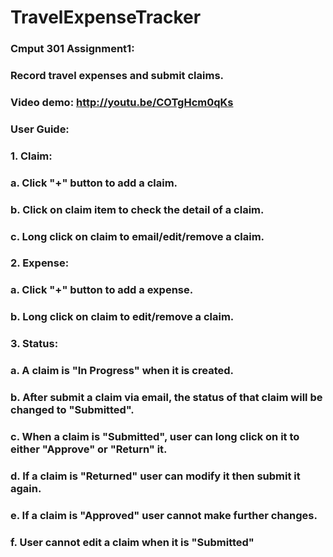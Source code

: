 # TravelExpenseTracker
### Cmput 301 Assignment1: 
### Record travel expenses and submit claims.
### Video demo: http://youtu.be/COTgHcm0qKs
### 
### User Guide:
### 1. Claim:
###      a. Click "+" button to add a claim.
###      b. Click on claim item to check the detail of a claim.
###      c. Long click on claim to email/edit/remove a claim.
### 2. Expense:
###      a. Click "+" button to add a expense.
###      b. Long click on claim to edit/remove a claim.
### 3. Status:
###      a. A claim is "In Progress" when it is created.
###      b. After submit a claim via email, the status of that claim will be changed to "Submitted".
###      c. When a claim is "Submitted", user can long click on it to either "Approve" or "Return" it.
###      d. If a claim is "Returned" user can modify it then submit it again.
###      e. If a claim is "Approved" user cannot make further changes.
###      f. User cannot edit a claim when it is "Submitted"
